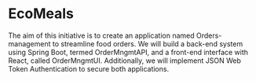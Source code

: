 # EcoMeals
The aim of this initiative is to create an application named Orders-management to streamline food orders. We will build a back-end system using Spring Boot, termed OrderMngmtAPI, and a front-end interface with React, called OrderMngmtUI. Additionally, we will implement JSON Web Token Authentication to secure both applications.

